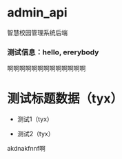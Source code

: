 # admin_api

智慧校园管理系统后端

### 测试信息：hello, ererybody
啊啊啊啊啊啊啊啊啊啊啊啊啊

# 测试标题数据（tyx）

* 测试1（tyx）

* 测试2（tyx）

akdnakfnnf啊

